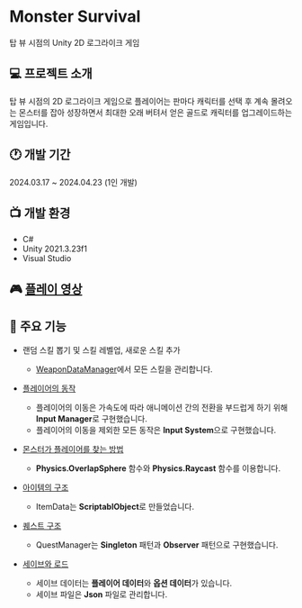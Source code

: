 # Monster Survival
탑 뷰 시점의 Unity 2D 로그라이크 게임

 ## 💻 프로젝트 소개
 탑 뷰 시점의 2D 로그라이크 게임으로 플레이어는 판마다 캐릭터를 선택 후 계속 몰려오는 몬스터를 잡아 성장하면서 최대한 오래 버텨서 얻은 골드로 캐릭터를 업그레이드하는 게임입니다.

## 🕐 개발 기간
 2024.03.17 ~ 2024.04.23 (1인 개발)

## 📺 개발 환경
 * C#
 * Unity 2021.3.23f1
 * Visual Studio

## 🎮 [플레이 영상](https://youtu.be/85Ao4Fnz07Q?si=we41TdZzw4ykdpDR)

## 📌 주요 기능
* 랜덤 스킬 뽑기 및 스킬 레벨업, 새로운 스킬 추가
  - [WeaponDataManager](https://github.com/GameBulle/Portfolio/tree/main/Monster%20Survival/Managers)에서 모든 스킬을 관리합니다.

* [플레이어의 동작](https://github.com/GameBulle/Portfolio/tree/efd4b7c190a7a0b01f7682f5c7843c0992fe29eb/Project%20L/Player)
  - 플레이어의 이동은 가속도에 따라 애니메이션 간의 전환을 부드럽게 하기 위해 **Input Manager**로 구현했습니다.
  - 플레이어의 이동을 제외한 모든 동작은 **Input System**으로 구현했습니다.

* [몬스터가 플레이어를 찾는 방법](https://github.com/GameBulle/Portfolio/tree/76cf2f6ca2a2eac3ab2e297b1c9cb8758df42b62/Project%20L/Monster)
   - **Physics.OverlapSphere** 함수와 **Physics.Raycast** 함수를 이용합니다.

* [아이템의 구조](https://github.com/GameBulle/Portfolio/tree/77b74f3bfe9293a1a8bc7134cc0ae5d2c898b686/Project%20L/Item)
  - ItemData는 **ScriptablObject**로 만들었습니다.
 
* [퀘스트 구조](https://github.com/GameBulle/Portfolio/tree/054b0365d7e074bbe04aa518a74d3b0f4f409740/Project%20L/Manager)
  - QuestManager는 **Singleton** 패턴과 **Observer** 패턴으로 구현했습니다.
 
* [세이브와 로드](https://github.com/GameBulle/Portfolio/tree/07eb6f5b78d449f108974489b93c03c4b5add96d/Project%20L/Option)
  - 세이브 데이터는 **플레이어 데이터**와 **옵션 데이터**가 있습니다.
  - 세이브 파일은 **Json** 파일로 관리합니다.
